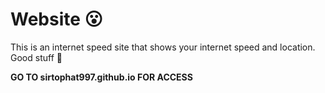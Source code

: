 
# Website 😮

This is an internet speed site that shows your internet speed and location. Good stuff 😬

**GO TO  sirtophat997.github.io FOR ACCESS**
